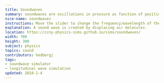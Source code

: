 ```yaml
---
title: Soundwaves
summary: soundwaves are oscillations in pressure as function of position and time.
nice-name: soundwaves
instructions: Move the slider to change the frequency/wavelength of the soundwave. Follow a particular molecule to see that it undergoes oscillatory motion, not linear translation.
explanation: A sound wave is created by displacing air molecules.
location: https://ccny-physics-sims.github.io/sims/soundwaves/
width: 700
height: 300
subject: physics
topics: sound
contributors: hedbergj
tags:
- soundwave simulator
- longitudinal wave simulation
updated: 2018-1-4
---
```

